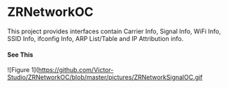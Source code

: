 # ZRNetworkOC
This project provides interfaces contain Carrier Info, Signal Info, WiFi Info, SSID Info, ifconfig Info, ARP List/Table and IP Attribution info.

#### See This
![Figure 1](https://github.com/Victor-Studio/ZRNetworkOC/blob/master/pictures/ZRNetworkSignalOC.gif 


